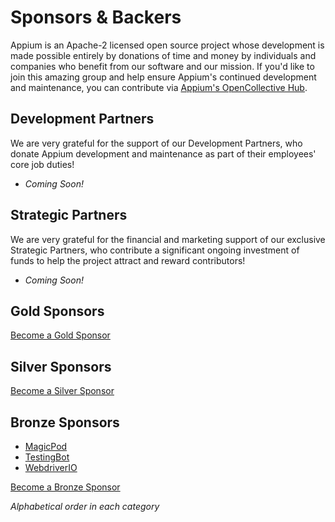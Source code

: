 # Sponsors & Backers

Appium is an Apache-2 licensed open source project whose development is made possible entirely by
donations of time and money by individuals and companies who benefit from our software and our
mission. If you'd like to join this amazing group and help ensure Appium's continued development
and maintenance, you can contribute via [Appium's OpenCollective
Hub](https://opencollective.com/appium).

## Development Partners

We are very grateful for the support of our Development Partners, who donate Appium development and
maintenance as part of their employees' core job duties!

* *Coming Soon!*

## Strategic Partners

We are very grateful for the financial and marketing support of our exclusive Strategic Partners,
who contribute a significant ongoing investment of funds to help the project attract and reward
contributors!

* *Coming Soon!*

## Gold Sponsors

[Become a Gold Sponsor](https://opencollective.com/appium/contribute/gold-sponsor-72877/checkout?interval=month&amount=500&contributeAs=me)

## Silver Sponsors

[Become a Silver Sponsor](https://opencollective.com/appium/contribute/silver-sponsor-72876/checkout?interval=month&amount=250&contributeAs=me)

## Bronze Sponsors

- [MagicPod](https://magicpod.com/en/)
- [TestingBot](https://testingbot.com/)
- [WebdriverIO](https://webdriver.io/)

[Become a Bronze Sponsor](https://opencollective.com/appium/contribute/sponsors-70690/checkout?interval=month&amount=100&contributeAs=me)


_Alphabetical order in each category_
